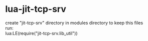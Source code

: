 # lua-jit-tcp-srv
create "jit-tcp-srv" directory in modules directory to keep this files<br />
run:<br />
lua:LE(require("jit-tcp-srv.lib_util"))
